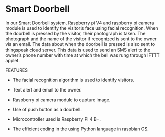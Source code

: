 # Smart Doorbell

In our Smart Doorbell system, Raspberry pi V4 and raspberry pi camera module is used to identify the visitor’s face using facial recognition. When the doorbell is pressed by the visitor, their photograph is taken. The photograph and the name of the visitor if recognized is sent to the owner via an email. The data about when the doorbell is pressed is also sent to thingspeak cloud server. This data is used to send an SMS alert to the owner’s phone number with time at which the bell was rung through IFTTT applet.

FEATURES
-	The facial recognition algorithm is used to identify visitors.

-	Text alert and email to the owner.

-	Raspberry pi camera module to capture image.

-	Use of push button as a doorbell.

-	Microcontroller used is Raspberry Pi 4 B+.

-	The efficient coding in the using Python language in raspbian OS.
